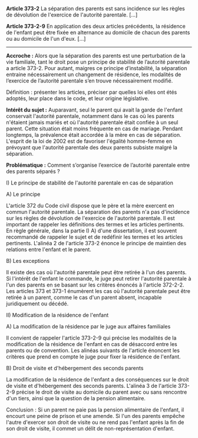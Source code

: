 **Article 373-2**
La séparation des parents est sans incidence sur les règles de dévolution de l'exercice de l'autorité parentale. [...]

**Article 373-2-9**
En application des deux articles précédents, la résidence de l'enfant peut être fixée en alternance au domicile de chacun des parents ou au domicile de l'un d'eux. [...]

---
**Accroche :**
Alors que la séparation des parents est une perturbation de la vie familiale, tant le droit pose un principe de stabilité de l’autorité parentale a article 373-2. Pour autant, maigres ce principe d’instabilité, la séparation entraine nécessairement un changement de résidence, les modalités de l’exercice de l’autorité parentale s’en trouve nécessairement modifié.

Définition : présenter les articles, préciser par quelles loi elles ont étés adoptés, leur place dans le code, et leur origine législative.

**Intérêt du sujet :**
Auparavant, seul le parent qui avait la garde de l'enfant conservait l'autorité parentale, notamment dans le cas où les parents n'étaient jamais mariés et où l'autorité parentale était confiée à un seul parent. Cette situation était moins fréquente en cas de mariage. Pendant longtemps, la prévalence était accordée à la mère en cas de séparation. L'esprit de la loi de 2002 est de favoriser l'égalité homme-femme en prévoyant que l'autorité parentale des deux parents subsiste malgré la séparation.

**Problématique :**
Comment s’organise l’exercice de l’autorité parentale entre des parents séparés ?

I) Le principe de stabilité de l'autorité parentale en cas de séparation

A) Le principe

L'article 372 du Code civil dispose que le père et la mère exercent en commun l'autorité parentale. La séparation des parents n'a pas d'incidence sur les règles de dévolution de l'exercice de l'autorité parentale. Il est important de rappeler les définitions des termes et les articles pertinents. En règle générale, dans la partie I) A) d'une dissertation, il est souvent recommandé de rappeler le sujet et de redéfinir les termes et les articles pertinents. L'alinéa 2 de l'article 373-2 énonce le principe de maintien des relations entre l'enfant et le parent.

B) Les exceptions

Il existe des cas où l'autorité parentale peut être retirée à l'un des parents. Si l'intérêt de l'enfant le commande, le juge peut retirer l'autorité parentale à l'un des parents en se basant sur les critères énoncés à l'article 372-2-2. Les articles 373 et 373-1 énumèrent les cas où l'autorité parentale peut être retirée à un parent, comme le cas d'un parent absent, incapable juridiquement ou décédé.

II) Modification de la résidence de l'enfant

A) La modification de la résidence par le juge aux affaires familiales

Il convient de rappeler l'article 373-2-9 qui précise les modalités de la modification de la résidence de l'enfant en cas de désaccord entre les parents ou de convention. Les alinéas suivants de l'article énoncent les critères que prend en compte le juge pour fixer la résidence de l'enfant.

B) Droit de visite et d'hébergement des seconds parents

La modification de la résidence de l'enfant a des conséquences sur le droit de visite et d'hébergement des seconds parents. L'alinéa 3 de l'article 373-2-9 précise le droit de visite au domicile du parent avec ou sans rencontre d'un tiers, ainsi que la question de la pension alimentaire.

Conclusion : Si un parent ne paie pas la pension alimentaire de l'enfant, il encourt une peine de prison et une amende. Si l'un des parents empêche l'autre d'exercer son droit de visite ou ne rend pas l'enfant après la fin de son droit de visite, il commet un délit de non-représentation d'enfant.